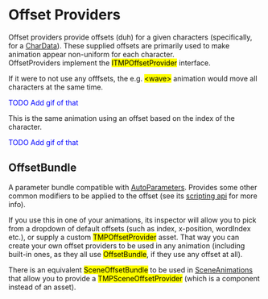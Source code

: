 <link rel="stylesheet" type="text/css" href="../styles.css">

# Offset Providers
Offset providers provide offsets (duh) for a given characters (specifically, for a [CharData](chardata.md)).
These supplied offsets are primarily used to make animation appear non-uniform for each character.  
OffsetProviders implement the <mark class="markstyle">ITMPOffsetProvider</mark> interface.

If it were to not use any offfsets, the e.g. <mark class="markstyle">&lt;wave&gt;</mark> animation would move all characters at the same time.  
<p style="color:blue">TODO Add gif of that</p>

This is the same animation using an offset based on the index of the character.
<p style="color:blue">TODO Add gif of that</p>


## OffsetBundle
A parameter bundle compatible with [AutoParameters](autoparameters.md).
Provides some other common modifiers to be applied to the offset (see its [scripting api](../api/TMPEffects.Parameters.OffsetBundle.yml) for more info).  

If you use this in one of your animations, its inspector will allow you to pick from a dropdown of default offsets (such as index, x-position, wordIndex etc.),
or supply a custom <mark class="markstyle">TMPOffsetProvider</mark> asset.
That way you can create your own offset providers to be used in any animation (including built-in ones, as they all use <mark class="markstyle">OffsetBundle</mark>, if they use any offset at all).

There is an equivalent <mark class="markstyle">SceneOffsetBundle</mark> to be used in [SceneAnimations](tmpanimator_sceneanimations.md) that allow you to provide a 
<mark class="markstyle">TMPSceneOffsetProvider</mark> (which is a component instead of an asset).